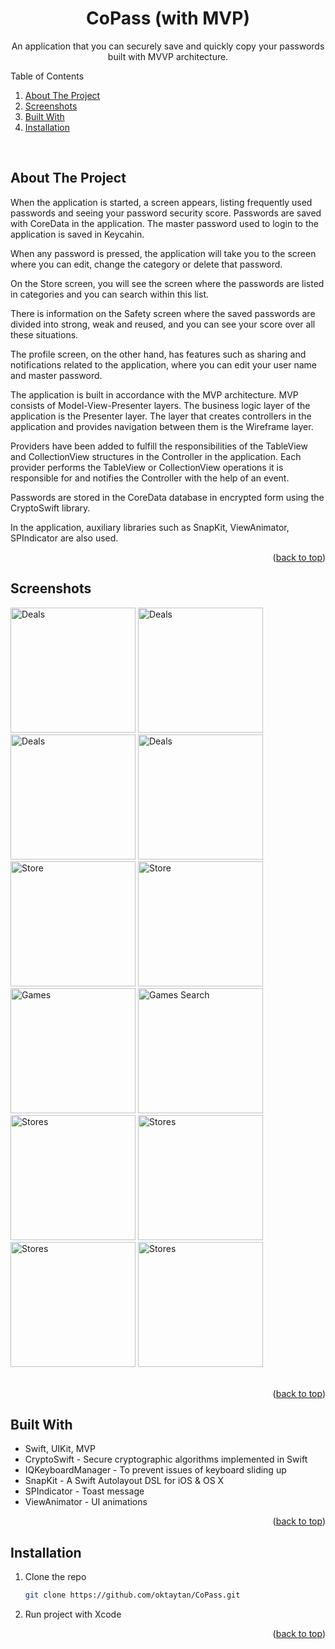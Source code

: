 <a name="readme-top"></a>

<!-- PROJECT LOGO -->
<div align="center">
  <h1 align="center">CoPass (with MVP)</h1>
  <p align="center">An application that you can securely save and quickly copy your passwords built with MVVP architecture.</p>
</div>

<!-- TABLE OF CONTENTS -->
<summary>Table of Contents</summary>
<ol>
  <li><a href="#about-the-project">About The Project</a></li>
  <li><a href="#screenshots">Screenshots</a></li>
  <li><a href="#built-with">Built With</a></li>
  <li><a href="#installation">Installation</a></li>
</ol>
<br />


<!-- ABOUT THE PROJECT -->
## About The Project

When the application is started, a screen appears, listing frequently used passwords and seeing your password security score. Passwords are saved with CoreData in the application. The master password used to login to the application is saved in Keycahin.

When any password is pressed, the application will take you to the screen where you can edit, change the category or delete that password.

On the Store screen, you will see the screen where the passwords are listed in categories and you can search within this list.

There is information on the Safety screen where the saved passwords are divided into strong, weak and reused, and you can see your score over all these situations.

The profile screen, on the other hand, has features such as sharing and notifications related to the application, where you can edit your user name and master password.

The application is built in accordance with the MVP architecture. MVP consists of Model-View-Presenter layers. The business logic layer of the application is the Presenter layer. The layer that creates controllers in the application and provides navigation between them is the Wireframe layer.

Providers have been added to fulfill the responsibilities of the TableView and CollectionView structures in the Controller in the application. Each provider performs the TableView or CollectionView operations it is responsible for and notifies the Controller with the help of an event.

Passwords are stored in the CoreData database in encrypted form using the CryptoSwift library.

In the application, auxiliary libraries such as SnapKit, ViewAnimator, SPIndicator are also used.

<p align="right">(<a href="#readme-top">back to top</a>)</p>


<!-- SCREENSHOTS -->
## Screenshots

<div>
  <img src="/Screenshots/onboarding.png" alt="Deals" width="200">
  <img src="/Screenshots/register.png" alt="Deals" width="200">
  <img src="/Screenshots/login.png" alt="Deals" width="200">
  <img src="/Screenshots/home.png" alt="Deals" width="200">  
  <img src="/Screenshots/store.png" alt="Store" width="200">  
  <img src="/Screenshots/search.png" alt="Store" width="200"> 
  <img src="/Screenshots/record.png" alt="Games" width="200">  
  <img src="/Screenshots/safety.png" alt="Games Search" width="200">  
  <img src="/Screenshots/profile.png" alt="Stores" width="200">
  <img src="/Screenshots/user.png" alt="Stores" width="200">  
  <img src="/Screenshots/notifications.png" alt="Stores" width="200"> 
  <img src="/Screenshots/feedback.png" alt="Stores" width="200"> 
</div>
<br />

<p align="right">(<a href="#readme-top">back to top</a>)</p>


<!-- BUILD WITH -->
## Built With

* Swift, UIKit, MVP
* CryptoSwift - Secure cryptographic algorithms implemented in Swift
* IQKeyboardManager - To prevent issues of keyboard sliding up
* SnapKit - A Swift Autolayout DSL for iOS & OS X
* SPIndicator - Toast message
* ViewAnimator - UI animations

<p align="right">(<a href="#readme-top">back to top</a>)</p>


<!-- INSTALLATION -->
## Installation

1. Clone the repo
   ```sh
   git clone https://github.com/oktaytan/CoPass.git
   ```
2. Run project with Xcode

<p align="right">(<a href="#readme-top">back to top</a>)</p>
